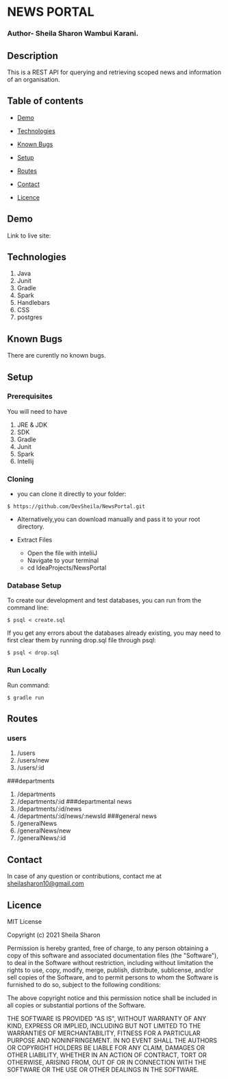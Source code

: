 # NEWS PORTAL
### Author- Sheila Sharon Wambui Karani.

## Description
This is a REST API for querying and retrieving scoped news and information of an organisation.
## Table of contents

* [Demo](#demo)

* [Technologies](#technologies)

* [Known Bugs](#knownbugs)

* [Setup](#setup)

* [Routes](#routes)

* [Contact](#contact)

* [Licence](#Licence)


## Demo
Link to live site:

## Technologies

1. Java
1. Junit
1. Gradle
1. Spark
1. Handlebars
1. CSS
1. postgres





## Known Bugs
There are curently no known bugs.
## Setup
### Prerequisites
You will need to have
1. JRE & JDK
1. SDK
1. Gradle
1. Junit
1. Spark
1. Intellij


### Cloning
* you can clone it directly to your folder:

```
$ https://github.com/DevSheila/NewsPortal.git

```
* Alternatively,you can download  manually and pass it to your root directory.

* Extract Files

    * Open the file with inteliiJ
    * Navigate to your terminal
    * cd IdeaProjects/NewsPortal

### Database Setup
To create our development and test databases, you can run from the command line:
```
$ psql < create.sql
```
If you get any errors about the databases already existing, you may need to first clear them by running drop.sql file through psql:
```
$ psql < drop.sql
```
### Run Locally
Run command:

```
$ gradle run

```
## Routes

### users
1. /users
1. /users/new
1. /users/:id

###departments
1. /departments
1. /departments/:id
###departmental news
1. /departments/:id/news
1. /departments/:id/news/:newsId
###general news
1. /generalNews
1. /generalNews/new
1. /generalNews/:id

## Contact
In case of any question or contributions, contact me at sheilasharon10@gmail.com


## Licence
MIT License

Copyright (c) 2021 Sheila Sharon

Permission is hereby granted, free of charge, to any person obtaining a copy
of this software and associated documentation files (the "Software"), to deal
in the Software without restriction, including without limitation the rights
to use, copy, modify, merge, publish, distribute, sublicense, and/or sell
copies of the Software, and to permit persons to whom the Software is
furnished to do so, subject to the following conditions:

The above copyright notice and this permission notice shall be included in all
copies or substantial portions of the Software.

THE SOFTWARE IS PROVIDED "AS IS", WITHOUT WARRANTY OF ANY KIND, EXPRESS OR
IMPLIED, INCLUDING BUT NOT LIMITED TO THE WARRANTIES OF MERCHANTABILITY,
FITNESS FOR A PARTICULAR PURPOSE AND NONINFRINGEMENT. IN NO EVENT SHALL THE
AUTHORS OR COPYRIGHT HOLDERS BE LIABLE FOR ANY CLAIM, DAMAGES OR OTHER
LIABILITY, WHETHER IN AN ACTION OF CONTRACT, TORT OR OTHERWISE, ARISING FROM,
OUT OF OR IN CONNECTION WITH THE SOFTWARE OR THE USE OR OTHER DEALINGS IN THE
SOFTWARE.
